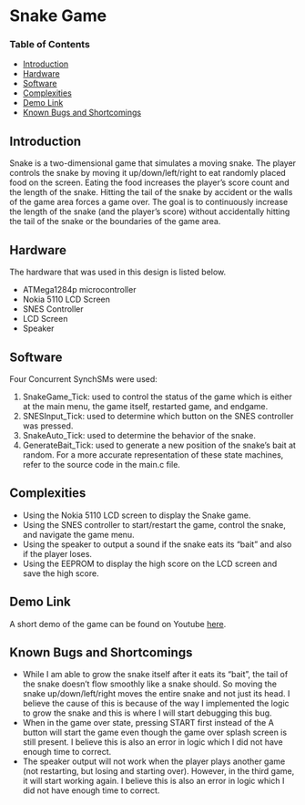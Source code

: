 # Snake Game

### Table of Contents
- [Introduction](#introduction)
- [Hardware](#hardware)
- [Software](#software)
- [Complexities](#complexities)
- [Demo Link](#demo-link)
- [Known Bugs and Shortcomings](#known-bugs-and-shortcomings)

## Introduction
Snake is a two-dimensional game that simulates a moving snake. The player controls the snake by moving it up/down/left/right to eat randomly placed food on the screen. Eating the food increases the player’s score count and the length of the snake. Hitting the tail of the snake by accident or the walls of the game area forces a game over. The goal is to continuously increase the length of the snake (and the player’s score) without accidentally hitting the tail of the snake or the boundaries of the game area.

## Hardware
The hardware that was used in this design is listed below. 
- ATMega1284p microcontroller
- Nokia 5110 LCD Screen
- SNES Controller
- LCD Screen
- Speaker

## Software
Four Concurrent SynchSMs were used:
1. SnakeGame_Tick: used to control the status of the game which is either at the main menu, the game itself, restarted game, and endgame.
2. SNESInput_Tick: used to determine which button on the SNES controller was pressed.
3. SnakeAuto_Tick: used to determine the behavior of the snake.
4. GenerateBait_Tick: used to generate a new position of the snake’s bait at random.
For a more accurate representation of these state machines, refer to the source code in the main.c file.

## Complexities
- Using the Nokia 5110 LCD screen to display the Snake game.
- Using the SNES controller to start/restart the game, control the snake, and navigate the game menu.
- Using the speaker to output a sound if the snake eats its “bait” and also if the player loses.
- Using the EEPROM to display the high score on the LCD screen and save the high score.

## Demo Link
A short demo of the game can be found on Youtube [here](https://youtu.be/tL0_-8zSe2c).

## Known Bugs and Shortcomings
- While I am able to grow the snake itself after it eats its “bait”, the tail of the snake doesn’t flow smoothly like a snake should. So moving the snake up/down/left/right moves the entire snake and not just its head. I believe the cause of this is because of the way I implemented the logic to grow the snake and this is where I will start debugging this bug.
- When in the game over state, pressing START first instead of the A button will start the game even though the game over splash screen is still present. I believe this is also an error in logic which I did not have enough time to correct.
- The speaker output will not work when the player plays another game (not restarting, but losing and starting over). However, in the third game, it will start working again. I believe this is also an error in logic which I did not have enough time to correct.
